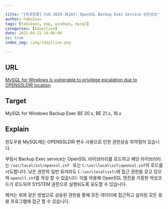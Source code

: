 ```yaml
---

title: "[하루한줄] CVE-2020-36167: OpenSSL Backup Exec Service 권한상승"
author: Fabu1ous
tags: [Fabu1ous, eop, windows, mysql]
categories: [1day1line]
date: 2021-04-21 14:00:00
cc: true
index_img: /img/1day1line.png

---
```




## URL

[MySQL for Windows is vulnerable to privilege escalation due to OPENSSLDIR location](https://www.veritas.com/content/support/en_US/security/VTS20-010)



## **Target**

MySQL for Windows Backup Exec BE 20.x, BE 21.x, 16.x



## **Explain**

윈도우용 MySQL에는 OPENSSLDIR 변수 사용으로 인한 권한상승 취약점이 있습니다.

부팅시 Backup Exec service는 OpenSSL 라이브러리를 로드하고 해당 라이브러리는 `/usr/local/ssl/openssl.cnf ` 또는 `C:\usr\local\ssl\openssl.cnf`의 로드를 시도합니다. 낮은 권한의 일반 유저라도 `C:\usr\local\ssl\`에 접근 권한을 갖고 있으며 `opensll.cnf`를 작성 할 수 있습니다. 이를 악용해 OpenSSL 엔진을 가장한 악성코드가 로드되어 SYSTEM 권한으로 실행되도록 유도할 수 있습니다.

해커는 위와 같은 방법으로 상승된 권한을 통해 모든 데이터에 접근하고 설치된 모든 응용 프로그램에 접근 할 수 있습니다.